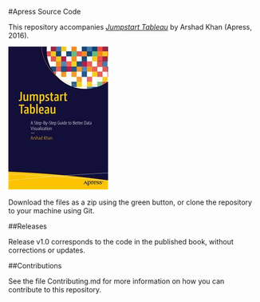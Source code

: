 #Apress Source Code

This repository accompanies [*Jumpstart Tableau*](http://www.apress.com/9781484219331) by Arshad Khan (Apress, 2016).

![Cover image](9781484219331.jpg)

Download the files as a zip using the green button, or clone the repository to your machine using Git.

##Releases

Release v1.0 corresponds to the code in the published book, without corrections or updates.

##Contributions

See the file Contributing.md for more information on how you can contribute to this repository.
